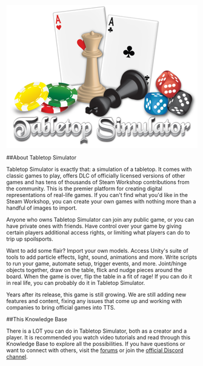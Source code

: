 <center><img src="/img/index/logo.png" alt="Tabletop Simulator" class="borderdisable"></center>

##About Tabletop Simulator

Tabletop Simulator is exactly that: a simulation of a tabletop. It comes with classic games to play, offers DLC of officially licensed versions of other games and has tens of thousands of Steam Workshop contributions from the community. This is the premier platform for creating digital representations of real-life games. If you can't find what you'd like in the Steam Workshop, you can create your own games with nothing more than a handful of images to import.

Anyone who owns Tabletop Simulator can join any public game, or you can have private ones with friends. Have control over your game by giving certain players additional access rights, or limiting what players can do to trip up spoilsports.

Want to add some flair? Import your own models. Access Unity's suite of tools to add particle effects, light, sound, animations and more. Write scripts to run your game, automate setup, trigger events, and more. Joint/hinge objects together, draw on the table, flick and nudge pieces around the board. When the game is over, flip the table in a fit of rage! If you can do it in real life, you can probably do it in Tabletop Simulator.

Years after its release, this game is still growing. We are still adding new features and content, fixing any issues that come up and working with companies to bring official games into TTS.

##This Knowledge Base

There is a LOT you can do in Tabletop Simulator, both as a creator and a player. It is recommended you watch video tutorials and read through this Knowledge Base to explore all the possibilities. If you have questions or want to connect with others, visit the [forums](http://www.berserk-games.com/forums/) or join the [official Discord channel](https://discord.gg/6bv3rEn).
